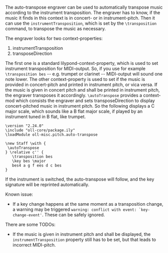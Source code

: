 The auto-transpose engraver can be used to automatically transpose music according to the instrument transposition. The engraver has to know, if the music it finds in this context is in concert- or in instrument-pitch. Then it can use the `instrumentTransposition`, which is set by the `\transposition` command, to transpose the music as necessary.

The engraver looks for two context-properties:
1. instrumentTransposition
2. transposeDirection

The first one is a standard lilypond-context-property, which is used to set instrument transposition for MIDI-output. So, if you use for example `\transposition bes` -- e.g. trumpet or clarinet -- MIDI-output will sound one note lower. The other context-property is used to set if the music is provided in concert-pitch and printed in instrument pitch, or vica versa. If the music is given in concert pitch and shall be printed in instrument pitch, the engraver transposes it accordingly. `\autoTranspose` provides a context-mod which consists the engraver and sets transposeDirection to display concert-pitched music in instrument pitch.
So the following displays a C major scale, which sounds like a B flat major scale, if played by an instrument tuned in B flat, like trumpet.

```
\version "2.24.0"
\include "oll-core/package.ily"
\loadModule oll-misc.pitch.auto-transpose

\new Staff \with {
 \autoTranspose
} \relative c'' {
   \transposition bes
   \key bes \major
   bes4 a g f ees d c bes
}
```

If the instrument is switched, the auto-transpose will follow, and the key signature will be reprinted automatically.

Known issue:

* If a key change happens at the same moment as a transposition change, a warning may be triggered ``warning: conflict with event: `key-change-event'``. These can be safely ignored.

There are some TODOs:

* If the music is given in instrument pitch and shall be displayed, the `instrumentTransposition` property still has to be set, but that leads to incorrect MIDI-pitch.

